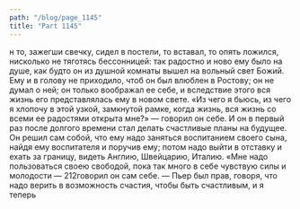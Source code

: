 ```yaml
---
path: "/blog/page_1145"
title: "Part 1145"
---
```


н то, зажегши свечку, сидел в постели, то вставал, то опять ложился, нисколько не тяготясь бессонницей: так радостно и ново ему было на душе, как будто он из душной комнаты вышел на вольный свет Божий. Ему и в голову не приходило, чтоб он был влюблен в Ростову; он не думал о ней; он только воображал ее себе, и вследствие этого вся жизнь его представлялась ему в новом свете. «Из чего я бьюсь, из чего я хлопочу в этой узкой, замкнутой рамке, когда жизнь, вся жизнь со всеми ее радостями открыта мне?» — говорил он себе. И он в первый раз после долгого времени стал делать счастливые планы на будущее. Он решил сам собой, что ему надо заняться воспитанием своего сына, найдя ему воспитателя и поручив ему; потом надо выйти в отставку и ехать за границу, видеть Англию, Швейцарию, Италию. «Мне надо пользоваться своею свободой, пока так много в себе чувствую силы и молодости — 212говорил он сам себе. — Пьер был прав, говоря, что надо верить в возможность счастия, чтобы быть счастливым, и я теперь 
